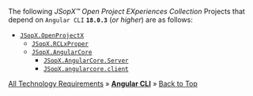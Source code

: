 ﻿
The following _JSopX™ Open Project EXperiences Collection_ Projects that depend on `Angular CLI` **`18.0.3`** (_or higher_) are as follows:

- [`JSopX.OpenProjectX`](https://github.com/JasonSilvestri/JSopX.BridgeTooFar/blob/master/JSopX.BridgeTooFar/Docs/jsopx.OpenProjectX/Master/p1/v1/README.md)
  - [`JSopX.RCLxProper`](https://github.com/JasonSilvestri/JSopX.BridgeTooFar/blob/master/JSopX.BridgeTooFar/Docs/jsopx.RCLxProper/Master/p1/v1/README.md)
  - [`JSopX.AngularCore`](https://github.com/JasonSilvestri/JSopX.BridgeTooFar/blob/master/JSopX.BridgeTooFar/Docs/jsopx.AngularCore/Master/p1/v1/README.md)
    - [`JSopX.AngularCore.Server`](https://github.com/JasonSilvestri/JSopX.BridgeTooFar/blob/master/JSopX.BridgeTooFar/Docs/jsopx.AngularCore/Master/p1/v1/README.md)
    - [`JSopX.angularcore.client`](https://github.com/JasonSilvestri/JSopX.BridgeTooFar/blob/master/JSopX.BridgeTooFar/Docs/jsopx.AngularCore/Master/p1/v1/README.md)



[All Technology Requirements](https://github.com/JasonSilvestri/JSopX.BridgeTooFar/blob/master/JSopX.BridgeTooFar/Docs/JSopX/Master/Technologies.md)  »  [**Angular CLI**](#angular-cli)  »  [Back to Top](#table-of-contents)

